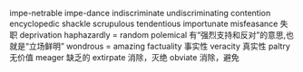 impe-netrable
impe-dance
indiscriminate
undiscriminating
contention
encyclopedic
shackle
scrupulous
tendentious
importunate
misfeasance 失职
deprivation
haphazardly = random
polemical 有“强烈支持和反对”的意思,也就是“立场鲜明”
wondrous = amazing
factuality 事实性
veracity  真实性
paltry 无价值
meager 缺乏的
extirpate 消除，灭绝
obviate 消除，避免

